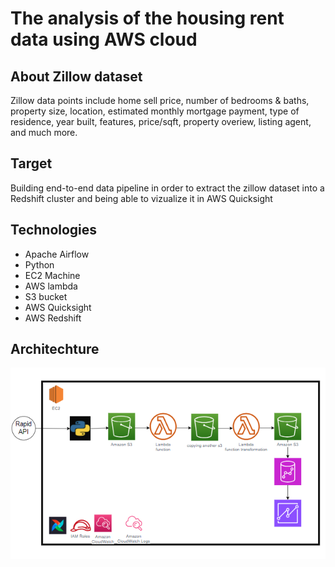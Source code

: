 # The analysis of the housing rent data using AWS cloud

## About Zillow dataset 

Zillow data points include home sell price, number of bedrooms & baths, property size, location, estimated monthly mortgage payment, type of residence, year built, features, price/sqft, property overiew, listing agent, and much more.

## Target 

Building end-to-end data pipeline in order to extract the zillow dataset into a Redshift cluster and being able to vizualize it in AWS Quicksight 

## Technologies

- Apache Airflow
- Python
- EC2 Machine
- AWS lambda
- S3 bucket
- AWS Quicksight
- AWS Redshift

## Architechture 

![Alt text](https://github.com/ayoubyoussoufi/aws-lambda-housing-data/blob/main/image.png)
